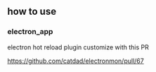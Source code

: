 ## how to use

### electron_app

electron hot reload plugin customize with this PR

https://github.com/catdad/electronmon/pull/67
